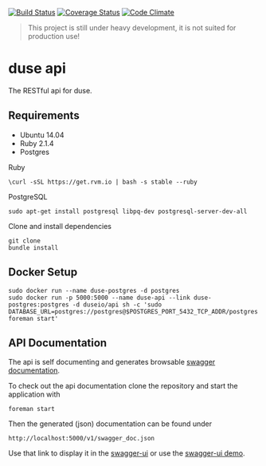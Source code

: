 [![Build Status](https://travis-ci.org/duse-io/api.svg)](https://travis-ci.org/duse-io/api)
[![Coverage Status](https://img.shields.io/coveralls/duse-io/api.svg)](https://coveralls.io/r/duse-io/api?branch=master)
[![Code Climate](https://codeclimate.com/github/duse-io/api/badges/gpa.svg)](https://codeclimate.com/github/duse-io/api)

> This project is still under heavy development, it is not suited for
> production use!

duse api
========

The RESTful api for duse.

Requirements
------------

- Ubuntu 14.04
- Ruby 2.1.4
- Postgres

Ruby

	\curl -sSL https://get.rvm.io | bash -s stable --ruby

PostgreSQL

	sudo apt-get install postgresql libpq-dev postgresql-server-dev-all

Clone and install dependencies

	git clone
	bundle install

Docker Setup
------------

	sudo docker run --name duse-postgres -d postgres
	sudo docker run -p 5000:5000 --name duse-api --link duse-postgres:postgres -d duseio/api sh -c 'sudo DATABASE_URL=postgres://postgres@$POSTGRES_PORT_5432_TCP_ADDR/postgres foreman start'

API Documentation
-----------------

The api is self documenting and generates browsable [swagger
documentation](http://swagger.io/).

To check out the api documentation clone the repository and start the
application with

	foreman start

Then the generated (json) documentation can be found under

	http://localhost:5000/v1/swagger_doc.json

Use that link to display it in the
[swagger-ui](https://github.com/swagger-api/swagger-ui) or use the [swagger-ui
demo](http://petstore.swagger.wordnik.com/).
